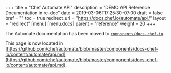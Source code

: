 +++
title = "Chef Automate API"
description = "DEMO API Reference Documentation in re-doc"
date = 2019-03-06T17:25:30-07:00
draft = false
bref = ""
toc = true
redirect_url = "https://docs.chef.io/automate/api/"
layout = "redirect"
[menu]
  [menu.docs]
    parent = "reference"
    weight = 20
+++

The Automate documentation has been moved to [`components/docs-chef-io`](https://github.com/chef/automate/blob/master/components/docs-chef-io/).

This page is now located in [https://github.com/chef/automate/blob/master/components/docs-chef-io/content/automate/api.md](https://github.com/chef/automate/blob/master/components/docs-chef-io/content/automate/api.md).
